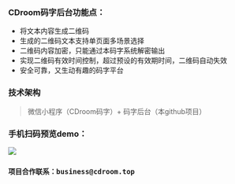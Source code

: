 ### CDroom码字后台功能点：
- 将文本内容生成二维码
- 生成的二维码文本支持单页面多场景选择
- 二维码内容加密，只能通过本码字系统解密输出
- 实现二维码有效时间控制，超过预设的有效期时间，二维码自动失效
- 安全可靠，又生动有趣的码字平台
### 技术架构
> 微信小程序（CDroom码字）+ 码字后台（本github项目）
### 手机扫码预览demo：
![](http://app.cdroom.top/wx/mz/webroot/images/wx-mz.png)
### `项目合作联系：business@cdroom.top`

